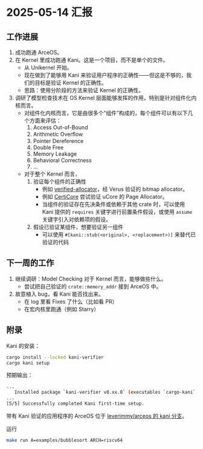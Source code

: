 # 2025-05-14 汇报

## 工作进展

1. 成功跑通 ArceOS。
2. 在 Kernel 里成功跑通 Kani。这是一个项目，而不是单个的文件。
   - 从 Unikernel 开始。
   - 现在做到了能够用 Kani 来验证用户程序的正确性——但这是不够的，我们的目标是验证 Kernel 的正确性。
   - 思路：使用分阶段的方法来验证 Kernel 的正确性。
3. 调研了模型检查技术在 OS Kernel 层面能够发挥的作用，特别是针对组件化内核而言。
   - 对组件化内核而言，它是由很多个“组件”构成的，每个组件可以有以下几个方面来评估：
      1. Access Out-of-Bound
      2. Arithmetic Overﬂow
      3. Pointer Dereference
      4. Double Free
      5. Memory Leakage
      6. Behavioral Correctness
      7. ...
   - 对于整个 Kernel 而言，
      1. 验证每个组件的正确性
         - 例如 [verified-allocator](https://github.com/LearningOS/osbiglab-2024s-verifyingkernel/blob/main/arceos-modules/verified-allocator/)，经 Verus 验证的 bitmap allocator。
         - 例如 [CertiCore](https://github.com/namasikanam/CertiCore/) 尝试验证 uCore 的 Page Allocator。
         - 当组件的验证存在先决条件或依赖于其他 crate 时，可以使用 Kani 提供的 `requires` 关键字进行前置条件假设，或使用 `assume` 关键字引入对依赖项的假设。
      2. 假设已验证某组件，想要验证另一组件
         - 可以使用 `#[kani::stub(<original>, <replacement>)]` 来替代已验证的代码

## 下一周的工作

1. 继续调研：Model Checking 对于 Kernel 而言，能够做些什么。
   - 尝试把自己验证的 `crate::memory_addr` 接到 ArceOS 中。
2. 故意植入 bug，看 Kani 能否找出来。
   - 在 log 里看 Fixes 了什么（比如看 PR）
   - 在宏内核里跑通（例如 Starry）

## 附录

Kani 的安装：

```bash
cargo install --locked kani-verifier
cargo kani setup
```

预期输出：

```bash
...
   Installed package `kani-verifier v0.xx.0` (executables `cargo-kani`, `kani`)
...
[5/5] Successfully completed Kani first-time setup.
```

带有 Kani 验证的应用程序的 ArceOS 位于 [leverimmy/arceos 的 kani 分支](https://github.com/leverimmy/arceos/tree/kani)。

运行

```bash
make run A=examples/bubblesort ARCH=riscv64
```
